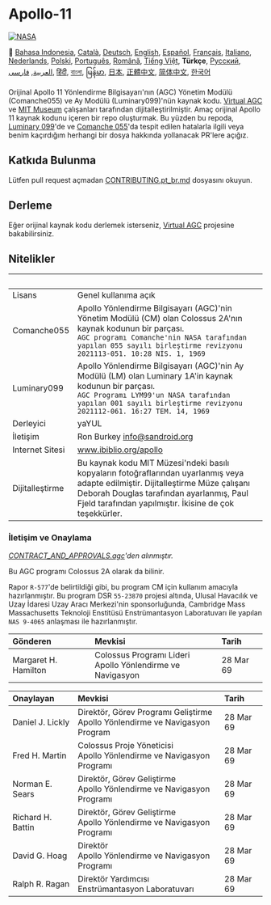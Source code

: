 # Apollo-11
[![NASA][1]][2]

:crossed_flags:
[Bahasa Indonesia][ID],
[Català][CA],
[Deutsch][DE],
[English][EN],
[Español][ES],
[Français][FR],
[Italiano][IT],
[Nederlands][NL],
[Polski][PL],
[Português][PT_BR],
[Română][RO],
[Tiếng Việt][VI],
**Türkçe**,
[Русский][RU],
[العربية][AR],
[فارسی][FA],
[हिंदी][HI_IN],
[বাংলা][BD_BN],
[မြန်မာ][MM],
[日本][JA],
[正體中文][ZH_TW],
[简体中文][ZH_CN],
[한국어][KO_KR]

[AR]:README.ar.md
[BD_BN]:README.bd_bn.md
[CA]:README.ca.md
[DE]:README.de.md
[EN]:README.md
[ES]:README.es.md
[FA]:README.fa.md
[FR]:README.fr.md
[HI_IN]:README.hi_in.md
[ID]:README.id.md
[IT]:README.it.md
[JA]:README.ja.md
[KO_KR]:README.ko_kr.md
[MM]:README.mm.md
[PL]:README.pl.md
[PT_BR]:README.pt_br.md
[RO]:README.ro.md
[RU]:README.ru.md
[TR]:README.tr.md
[VI]:README.vi.md
[ZH_CN]:README.zh_cn.md
[ZH_TW]:README.zh_tw.md
[NL]:README.nl.md

Orijinal Apollo 11 Yönlendirme Bilgisayarı'nın (AGC) Yönetim Modülü (Comanche055) ve Ay Modülü (Luminary099)'nün kaynak kodu. [Virtual AGC][3] ve [MIT Museum][4] çalışanları tarafından dijitalleştirilmiştir. Amaç orijinal Apollo 11 kaynak kodunu içeren bir repo oluşturmak. Bu yüzden bu repoda, [Luminary 099][5]'de ve [Comanche 055][6]'da tespit edilen hatalarla ilgili veya benim kaçırdığım herhangi bir dosya hakkında yollanacak PR'lere açığız.

## Katkıda Bulunma
Lütfen pull request açmadan [CONTRIBUTING.pt_br.md][7] dosyasını okuyun.

## Derleme
Eğer orijinal kaynak kodu derlemek isterseniz, [Virtual AGC][8] projesine bakabilirsiniz.

## Nitelikler

&nbsp;         | &nbsp;
:------------- | :-----
Lisans      | Genel kullanıma açık
Comanche055    | Apollo Yönlendirme Bilgisayarı (AGC)'nin Yönetim Modülü (CM) olan Colossus 2A'nın kaynak kodunun bir parçası.<br>`AGC programı Comanche'nin NASA tarafından yapılan 055 sayılı birleştirme revizyonu`<br>`2021113-051. 10:28 NİS. 1, 1969`
Luminary099    | Apollo Yönlendirme Bilgisayarı (AGC)'nin Ay Modülü (LM) olan Luminary 1A'in kaynak kodunun bir parçası.<br>`AGC Programı LYM99'un NASA tarafından yapılan 001 sayılı birleştirme revizyonu`<br>`2021112-061. 16:27 TEM. 14, 1969`
Derleyici      | yaYUL
İletişim        | Ron Burkey <info@sandroid.org>
Internet Sitesi        | www.ibiblio.org/apollo
Dijitalleştirme | Bu kaynak kodu MIT Müzesi'ndeki basılı kopyaların fotoğraflarından uyarlanmış veya adapte edilmiştir. Dijitalleştirme Müze çalışanı Deborah Douglas tarafından ayarlanmış, Paul Fjeld tarafından yapılmıştır. İkisine de çok teşekkürler.

### İletişim ve Onaylama
*[CONTRACT_AND_APPROVALS.agc]'den alınmıştır.*

Bu AGC programı Colossus 2A olarak da bilinir.

Rapor `R-577`'de belirtildiği gibi, bu program CM için kullanım amacıyla hazırlanmıştır.
Bu program DSR `55-23870` projesi altında, Ulusal Havacılık ve Uzay İdaresi Uzay Aracı Merkezi'nin sponsorluğunda, Cambridge Mass Massachusetts Teknoloji Enstitüsü Enstrümantasyon Laboratuvarı ile yapılan `NAS 9-4065` anlaşması ile hazırlanmıştır.

Gönderen          | Mevkisi | Tarih
:-------------------- | :--- | :---
Margaret H. Hamilton  | Colossus Programı Lideri<br>Apollo Yönlendirme ve Navigasyon | 28 Mar 69

Onaylayan        | Mevkisi | Tarih
:----------------- | :--- | :---
Daniel J. Lickly   | Direktör, Görev Programı Geliştirme<br>Apollo Yönlendirme ve Navigasyon Program | 28 Mar 69
Fred H. Martin     | Colossus Proje Yöneticisi<br>Apollo Yönlendirme ve Navigasyon Programı | 28 Mar 69
Norman E. Sears    | Direktör, Görev Geliştirme<br>Apollo Yönlendirme ve Navigasyon Programı | 28 Mar 69
Richard H. Battin  | Direktör, Görev Geliştirme<br>Apollo Yönlendirme ve Navigasyon Programı | 28 Mar 69
David G. Hoag      | Direktör<br>Apollo Yönlendirme ve Navigasyon Programı | 28 Mar 69
Ralph R. Ragan     | Direktör Yardımcısı<br>Enstrümantasyon Laboratuvarı | 28 Mar 69

[CONTRACT_AND_APPROVALS.agc]:https://github.com/chrislgarry/Apollo-11/blob/master/Comanche055/CONTRACT_AND_APPROVALS.agc
[1]:https://rawcdn.githack.com/aleen42/badges/c9246f74/src/nasa.svg
[2]:https://www.nasa.gov/mission_pages/apollo/missions/apollo11.html
[3]:http://www.ibiblio.org/apollo/
[4]:http://web.mit.edu/museum/
[5]:http://www.ibiblio.org/apollo/ScansForConversion/Luminary099/
[6]:http://www.ibiblio.org/apollo/ScansForConversion/Comanche055/
[7]:https://github.com/chrislgarry/Apollo-11/blob/master/CONTRIBUTING.tr.md
[8]:https://github.com/rburkey2005/virtualagc
